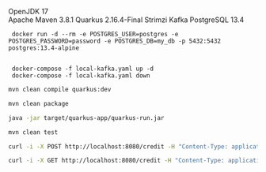 
OpenJDK 17  
Apache Maven 3.8.1
Quarkus 2.16.4-Final
Strimzi Kafka
PostgreSQL 13.4



     docker run -d --rm -e POSTGRES_USER=postgres -e POSTGRES_PASSWORD=password -e POSTGRES_DB=my_db -p 5432:5432 postgres:13.4-alpine


     docker-compose -f local-kafka.yaml up -d
     docker-compose -f local-kafka.yaml down



```bash
mvn clean compile quarkus:dev
```


```bash
mvn clean package

java -jar target/quarkus-app/quarkus-run.jar
```


```bash
mvn clean test
```


```bash
curl -i -X POST http://localhost:8080/credit -H "Content-Type: application/json" -d "{\"ownerName\":\"aaa\",\"cardNumber\":\"1111-2222-3333-4444\",\"expirationMonth\":3,\"expirationYear\":1978,\"securityCode\":200,\"availableCredit\":60000}"

curl -i -X GET http://localhost:8080/credit -H "Content-Type: application/json"
```
